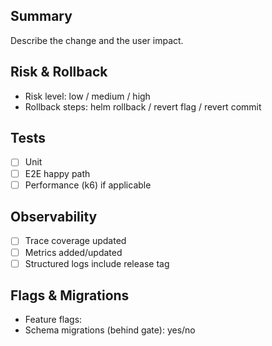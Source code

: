 ## Summary
Describe the change and the user impact.

## Risk & Rollback
- Risk level: low / medium / high
- Rollback steps: helm rollback / revert flag / revert commit

## Tests
- [ ] Unit
- [ ] E2E happy path
- [ ] Performance (k6) if applicable

## Observability
- [ ] Trace coverage updated
- [ ] Metrics added/updated
- [ ] Structured logs include release tag

## Flags & Migrations
- Feature flags:
- Schema migrations (behind gate): yes/no
